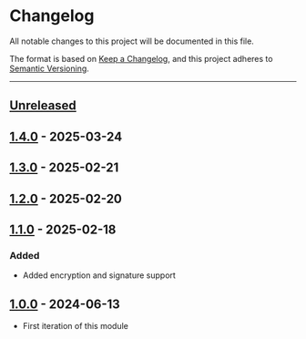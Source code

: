 # Changelog

All notable changes to this project will be documented in this file.

The format is based on [Keep a Changelog](https://keepachangelog.com/en/1.0.0/),
and this project adheres to [Semantic Versioning](https://semver.org/spec/v2.0.0.html).

* * *

## [Unreleased]

## [1.4.0] - 2025-03-24

## [1.3.0] - 2025-02-21

## [1.2.0] - 2025-02-20

## [1.1.0] - 2025-02-18

### Added

- Added encryption and signature support

## [1.0.0] - 2024-06-13

- First iteration of this module

[Unreleased]: https://github.com/ortus-boxlang/bx-mail/compare/v1.4.0...HEAD

[1.4.0]: https://github.com/ortus-boxlang/bx-mail/compare/v1.3.0...v1.4.0

[1.3.0]: https://github.com/ortus-boxlang/bx-mail/compare/v1.2.0...v1.3.0

[1.2.0]: https://github.com/ortus-boxlang/bx-mail/compare/v1.1.0...v1.2.0

[1.1.0]: https://github.com/ortus-boxlang/bx-mail/compare/v1.0.0...v1.1.0

[1.0.0]: https://github.com/ortus-boxlang/bx-mail/compare/v1.0.0...v1.0.0
